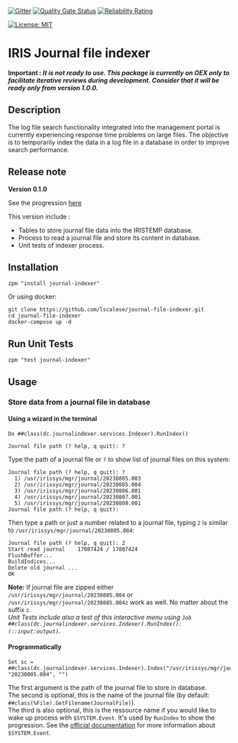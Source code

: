  [![Gitter](https://img.shields.io/badge/Available%20on-Intersystems%20Open%20Exchange-00b2a9.svg)](https://openexchange.intersystems.com/package/journal-file-indexer)
 [![Quality Gate Status](https://community.objectscriptquality.com/api/project_badges/measure?project=intersystems_iris_community%2Fjournal-file-indexer&metric=alert_status)](https://community.objectscriptquality.com/dashboard?id=intersystems_iris_community%2Fjournal-file-indexer)
 [![Reliability Rating](https://community.objectscriptquality.com/api/project_badges/measure?project=intersystems_iris_community%2Fjournal-file-indexer&metric=reliability_rating)](https://community.objectscriptquality.com/dashboard?id=intersystems_iris_community%2Fjournal-file-indexer)

[![License: MIT](https://img.shields.io/badge/License-MIT-blue.svg?style=flat&logo=AdGuard)](LICENSE)
# IRIS Journal file indexer

**Important : *It is not ready to use. This package is currently on OEX only to facilitate iterative reviews during development. Consider that it will be ready only from version 1.0.0.***

## Description

The log file search functionality integrated into the management portal is currently experiencing response time problems on large files. The objective is to temporarily index the data in a log file in a database in order to improve search performance.

## Release note

**Version 0.1.0**

See the progression [here](https://github.com/users/lscalese/projects/2/views/1?filterQuery=milestone%3A%22Journal+File+Indexer+Version+0.1.0%22)  

This version include : 

* Tables to store journal file data into the IRISTEMP database.  
* Process to read a journal file and store its content in database.  
* Unit tests of indexer process.  

## Installation

```
zpm "install journal-indexer"
```

Or using docker:

```
git clone https://github.com/lscalese/journal-file-indexer.git
cd journal-file-indexer
docker-compose up -d
```

## Run Unit Tests

```
zpm "test journal-indexer"
```

## Usage

### Store data from a journal file in database

#### Using a wizard in the terminal

```Objectscript
Do ##class(dc.journalindexer.services.Indexer).RunIndex()

Journal file path (? help, q quit): ?
```

Type the path of a journal file or `?` to show list of journal files on this system:

```
Journal file path (? help, q quit): ?
  1) /usr/irissys/mgr/journal/20230805.003
  2) /usr/irissys/mgr/journal/20230805.004
  3) /usr/irissys/mgr/journal/20230806.001
  4) /usr/irissys/mgr/journal/20230807.001
  5) /usr/irissys/mgr/journal/20230808.001
Journal file path (? help, q quit): 
```

Then type a path or just a number related to a journal file, typing `2` is similar to `/usr/irissys/mgr/journal/20230805.004`:
```
Journal file path (? help, q quit): 2
Start read journal    17087424 / 17087424  
FlushBuffer...
BuildIndices...
Delete old journal ...
OK
```

**Note:** If journal file are zipped either `/usr/irissys/mgr/journal/20230805.004` or `/usr/irissys/mgr/journal/20230805.004z` work as well. No matter about the suffix `z`.  
*Unit Tests include also a test of this interactive menu using `Job ##class(dc.journalindexer.services.Indexer).RunIndex():(::input:output)`.*  

#### Programmatically

```
Set sc = ##class(dc.journalindexer.services.Indexer).Index("/usr/irissys/mgr/journal/20230805.004", "20230805.004", "")
```

The first argument is the path of the journal file to store in database.  
The second is optional, this is the name of the journal file (by default: `##class(%File).GetFilename(JournalFile)`).  
The third is also optional, this is the ressource name if you would like to wake up process with `$SYSTEM.Event`. It's used by `RunIndex` to show the progression.  See the [official documentation](https://docs.intersystems.com/latest/csp/documatic/%25CSP.Documatic.cls?LIBRARY=%25SYS&PRIVATE=1&CLASSNAME=%25SYSTEM.Event) for more information about `$SYSTEM.Event`.  

